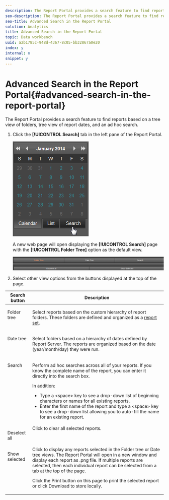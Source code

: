 ```yaml
---
description: The Report Portal provides a search feature to find reports based on a tree view of folders, tree view of report dates, and an ad hoc search.
seo-description: The Report Portal provides a search feature to find reports based on a tree view of folders, tree view of report dates, and an ad hoc search.
seo-title: Advanced Search in the Report Portal
solution: Analytics
title: Advanced Search in the Report Portal
topic: Data workbench
uuid: a2b1785c-948d-4367-8c05-bb32867a0e20
index: y
internal: n
snippet: y
---
```


# Advanced Search in the Report Portal{#advanced-search-in-the-report-portal}

The Report Portal provides a search feature to find reports based on a tree view of folders, tree view of report dates, and an ad hoc search.

1. Click the **[!UICONTROL Search]** tab in the left pane of the Report Portal.

   ![](assets/report_portal_search_button.png)

   A new web page will open displaying the **[!UICONTROL Search]** page with the **[!UICONTROL Folder Tree]** option as the default view.

   ![](assets/report_portal_search_headers.png)

1. Select other view options from the buttons displayed at the top of the page.

<table id="table_02610040A3284C07B62A6E70C0421573"> 
 <thead> 
  <tr valign="middle"> 
   <th colname="col1" class="entry"> Search button </th> 
   <th colname="col2" class="entry"> Description </th> 
  </tr> 
 </thead>
 <tbody> 
  <tr> 
   <td colname="col1" align="left" valign="top"> <p>Folder tree </p> </td> 
   <td colname="col2" align="left" valign="top"> <p>Select reports based on the custom hierarchy of report folders. These folders are defined and organized as a <a href="../../home/c-rpt-oview/c-work-rpt-sets/c-work-rpt-sets.md#concept-a5f078668e1245e684cb2a778c8803d5" format="dita" scope="local"> report set</a>. </p> </td> 
  </tr> 
  <tr> 
   <td colname="col1" align="left" valign="top"> <p>Date tree </p> </td> 
   <td colname="col2" align="left" valign="top"> <p>Select folders based on a hierarchy of dates defined by Report Server. The reports are organized based on the date (year/month/day) they were run. </p> </td> 
  </tr> 
  <tr> 
   <td colname="col1" align="left" valign="top"> <p>Search </p> </td> 
   <td colname="col2" align="left" valign="top"> <p>Perform ad hoc searches across all of your reports. If you know the complete name of the report, you can enter it directly into the search box. </p> <p>In addition: </p> 
    <ul id="ul_EAE30AAA865942078D0C6C0AE527C07C"> 
     <li id="li_F5213977442F4B89A62CA6BC315F95BE">Type a &lt;space&gt; key to see a drop-down list of beginning characters or names for all existing reports. </li> 
     <li id="li_C28799438777471290B424CAFFCAF810">Enter the first name of the report and type a &lt;space&gt; key to see a drop-down list allowing you to auto-fill the name for an existing report. </li> 
    </ul> </td> 
  </tr> 
  <tr> 
   <td colname="col1" align="left" valign="top"> <p>Deselect all </p> </td> 
   <td colname="col2" align="left" valign="top"> Click to clear all selected reports. </td> 
  </tr> 
  <tr> 
   <td colname="col1" align="left" valign="top"> <p>Show selected </p> </td> 
   <td colname="col2" align="left" valign="top">Click to display any reports selected in the Folder tree or Date tree views. The Report Portal will open in a new window and display each report as .png file. If multiple reports are selected, then each individual report can be selected from a tab at the top of the page. <p>Click the <span class="uicontrol"> Print</span> button on this page to print the selected report or click <span class="uicontrol"> Download</span> to store locally. </p> </td> 
  </tr> 
 </tbody> 
</table>

